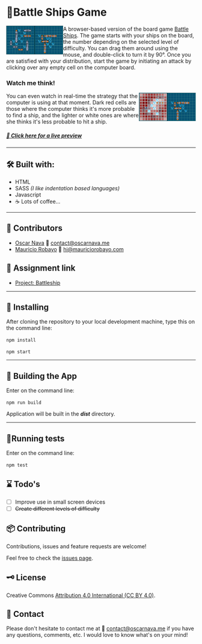 # 🚢Battle Ships Game

[<img src="docs/board.png" align="left" width="30%">](https://oscarnava.me/battleships/)

A browser-based version of the board game [Battle Ships](https://en.wikipedia.org/wiki/Battleship_(game)). The game starts with your ships on the board, the number depending on the selected level of difficulty. You can drag them around using the mouse, and double-click to turn it by 90°. Once you are satisfied with your distribution, start the game by initiating an attack by clicking over any empty cell on the computer board.

### Watch me think!

[<img src="docs/thinking.png" align="right" width="30%">](https://oscarnava.me/battleships/)

You can even watch in real-time the strategy that the computer is using at that moment. Dark red cells are those where the computer thinks it's more probable to find a ship, and the lighter or white ones are where she thinks it's less probable to hit a ship.

##### [👀 Click here for a live preview](https://oscarnava.me/battleships/)

---
## 🛠 Built with:
- HTML
- SASS *(I like indentation based languages)*
- Javascript
- ☕ Lots of coffee...

---
## 👤 Contributors

- [Oscar Nava](https://github.com/oscarnava) 📧 contact@oscarnava.me
- [Mauricio Robayo](https://github.com/MauricioRobayo) 📧 hi@mauriciorobayo.com

## 🔗 Assignment link

- [Project: Battleship](https://www.theodinproject.com/courses/javascript/lessons/battleship)

---

## 🔧 Installing

After cloning the repository to your local development machine, type this on the command line:

`npm install`

`npm start`

---

## 🔨 Building the App
Enter on the command line:

`npm run build`

Application will be built in the _**dist**_ directory.

---

## 🧪Running tests
Enter on the command line:

`npm test`

## ⌛ Todo's

- [ ] Improve use in small screen devices
- [ ] ~~Create different levels of difficulty~~

## 📦 Contributing
Contributions, issues and feature requests are welcome!

Feel free to check the [issues page](https://github.com/oscarnava/Battleship/issues).

## 🗝 License
Creative Commons [Attribution 4.0 International (CC BY 4.0)](https://creativecommons.org/licenses/by/4.0/).

## 📡 Contact

Please don't hesitate to contact me at 📧 [contact@oscarnava.me](contact@oscarnava.me) if you have any questions, comments, etc. I would love to know what's on your mind!
